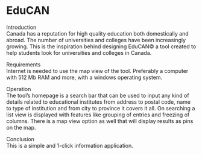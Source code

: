 # EduCAN


Introduction<br>
Canada has a reputation for high quality education both domestically and abroad. The number of universities and colleges have been increasingly growing. This is the inspiration behind designing EduCAN© a tool created to help students look for universities and colleges in Canada.

Requirements<br>
Internet is needed to use the map view of the tool. Preferably a computer with 512 Mb RAM and more, with a windows operating system.

Operation<br>
The tool’s homepage is a search bar that can be used to input any kind of details related to educational institutes from address to postal code, name to type of institution and from city to province it covers it all. On searching a list view is displayed with features like grouping of entries and freezing of columns. There is a map view option as well that will display results as pins on the map.

Conclusion<br>
This is a simple and 1-click information application.


